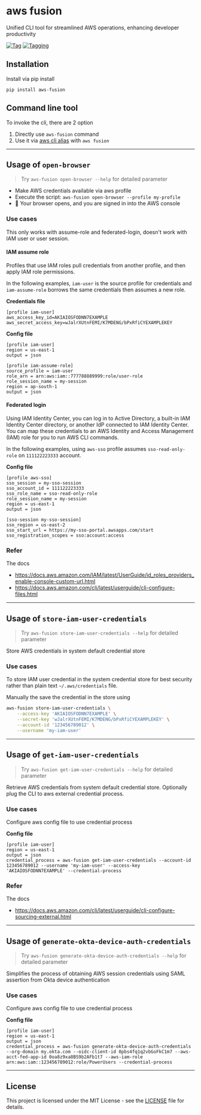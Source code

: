 # aws fusion
Unified CLI tool for streamlined AWS operations, enhancing developer productivity

[![Tag][tag-badge]][tag]
[![Tagging][actions-workflow-tagging-badge]][actions-workflow-tagging]

## Installation
Install via pip install

```shell
pip install aws-fusion
```

## Command line tool
To invoke the cli, there are 2 option
1. Directly use `aws-fusion` command
2. Use it via [aws cli alias](https://docs.aws.amazon.com/cli/latest/userguide/cli-usage-alias.html) with `aws fusion`

---
## Usage of `open-browser`
> Try `aws-fusion open-browser --help` for detailed parameter

- Make AWS credentials available via aws profile 
- Execute the script: `aws-fusion open-browser --profile my-profile`
- :tada: Your browser opens, and you are signed in into the AWS console

### Use cases
This only works with assume-role and federated-login, doesn't work with IAM user or user session.

#### IAM assume role
Profiles that use IAM roles pull credentials from another profile, and then apply IAM role permissions. 

In the following examples, `iam-user` is the source profile for credentials and `iam-assume-role` borrows the same credentials then assumes a new role.

**Credentials file**
```
[profile iam-user]
aws_access_key_id=AKIAIOSFODNN7EXAMPLE
aws_secret_access_key=wJalrXUtnFEMI/K7MDENG/bPxRfiCYEXAMPLEKEY
```

**Config file**
```
[profile iam-user]
region = us-east-1
output = json

[profile iam-assume-role]
source_profile = iam-user
role_arn = arn:aws:iam::777788889999:role/user-role
role_session_name = my-session
region = ap-south-1
output = json
```

#### Federated login
Using IAM Identity Center, you can log in to Active Directory, a built-in IAM Identity Center directory, or another IdP connected to IAM Identity Center. You can map these credentials to an AWS Identity and Access Management (IAM) role for you to run AWS CLI commands.

In the following examples, using `aws-sso` profile assumes `sso-read-only-role` on `111122223333` account.

**Config file**
```
[profile aws-sso]
sso_session = my-sso-session
sso_account_id = 111122223333
sso_role_name = sso-read-only-role
role_session_name = my-session
region = us-east-1
output = json

[sso-session my-sso-session]
sso_region = us-east-2
sso_start_url = https://my-sso-portal.awsapps.com/start
sso_registration_scopes = sso:account:access
```

### Refer
The docs
- https://docs.aws.amazon.com/IAM/latest/UserGuide/id_roles_providers_enable-console-custom-url.html
- https://docs.aws.amazon.com/cli/latest/userguide/cli-configure-files.html

---
## Usage of `store-iam-user-credentials`
> Try `aws-fusion store-iam-user-credentials --help` for detailed parameter

Store AWS credentials in system default credential store

### Use cases
To store IAM user credential in the system credential store for best security rather than plain text `~/.aws/credentials` file.

Manually the save the credential in the store using
```bash
aws-fusion store-iam-user-credentials \
    --access-key 'AKIAIOSFODNN7EXAMPLE' \
    --secret-key 'wJalrXUtnFEMI/K7MDENG/bPxRfiCYEXAMPLEKEY' \
    --account-id '123456789012' \
    --username 'my-iam-user'
```

---
## Usage of `get-iam-user-credentials`
> Try `aws-fusion get-iam-user-credentials --help` for detailed parameter

Retrieve AWS credentials from system default credential store. Optionally plug the CLI to aws external credential process.

### Use cases
Configure aws config file to use credential process

**Config file**
```
[profile iam-user]
region = us-east-1
output = json
credential_process = aws-fusion get-iam-user-credentials --account-id 123456789012 --username 'my-iam-user' --access-key 'AKIAIOSFODNN7EXAMPLE' --credential-process
```

### Refer
The docs
- https://docs.aws.amazon.com/cli/latest/userguide/cli-configure-sourcing-external.html

---
## Usage of `generate-okta-device-auth-credentials`
> Try `aws-fusion generate-okta-device-auth-credentials --help` for detailed parameter

Simplifies the process of obtaining AWS session credentials using SAML assertion from Okta device authentication

### Use cases
Configure aws config file to use credential process

**Config file**
```
[profile iam-user]
region = us-east-1
output = json
credential_process = aws-fusion generate-okta-device-auth-credentials --org-domain my.okta.com --oidc-client-id 0pbs4fq1q2vbGoFkC1m7 --aws-acct-fed-app-id 0oa8z9xa8BS9b2AFb1t7 --aws-iam-role arn:aws:iam::123456789012:role/PowerUsers --credential-process
```

---
## License
This project is licensed under the MIT License - see the [LICENSE](./LICENSE) file for details.

<!-- badge links -->

[tag]: https://github.com/snigdhasjg/aws-fusion/tags
[tag-badge]: https://img.shields.io/github/v/tag/snigdhasjg/aws-fusion?style=for-the-badge&logo=github

[actions-workflow-tagging]: https://github.com/snigdhasjg/aws-fusion/actions/workflows/tagging.yml
[actions-workflow-tagging-badge]: https://img.shields.io/github/actions/workflow/status/snigdhasjg/aws-fusion/tagging.yml?branch=main&label=Tagging&style=for-the-badge&logo=githubactions
